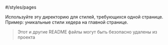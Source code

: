 #/styles/pages

Используйте эту директорию для стилей, требующихся одной странице.
Пример: уникальные стили хедера на главной странице. 

> Этот и другие README файлы могут быть безопасно удалены из проекта
